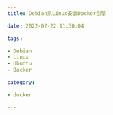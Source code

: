 ```yaml
---
title: Debian系Linux安装Docker引擎

date: 2022-02-22 11:30:04

tags:

- Debian
- Linux
- Ubuntu
- Docker

category:

- docker

---
```


